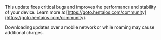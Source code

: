 This update fixes critical bugs and improves the performance and stability of your device. Learn more at [https://goto.hentaios.com/community](https://goto.hentaios.com/community).

Downloading updates over a mobile network or while roaming may cause additional charges.
